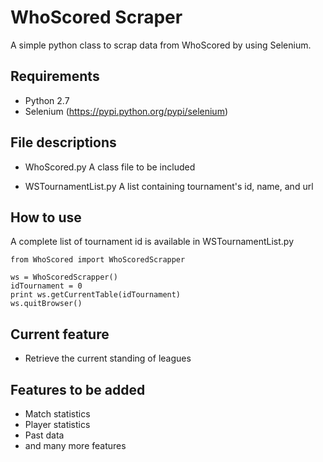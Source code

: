 # WhoScored Scraper

A simple python class to scrap data from WhoScored by using Selenium.

## Requirements
* Python 2.7
* Selenium (https://pypi.python.org/pypi/selenium)

## File descriptions
* WhoScored.py
A class file to be included

* WSTournamentList.py
A list containing tournament's id, name, and url

## How to use
A complete list of tournament id is available in WSTournamentList.py
```
from WhoScored import WhoScoredScrapper

ws = WhoScoredScrapper()
idTournament = 0
print ws.getCurrentTable(idTournament)
ws.quitBrowser()
```

## Current feature
* Retrieve the current standing of leagues

## Features to be added
* Match statistics
* Player statistics
* Past data
* and many more features
